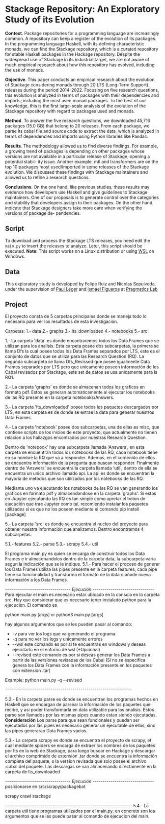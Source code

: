 # Stackage Repository: An Exploratory Study of its Evolution

**Context**. Package repositories for a programming language are increasingly common. A repository can keep a register of the evolution of its packages. In the programming language Haskell, with its defining characteristic monads, we can find the Stackage repository, which is a curated repository for stable Haskell packages in the Hackage repository. Despite the widespread use of Stackage in its industrial target, we are not aware of much empirical research about how this repository has evolved, including the use of monads. 

**Objective**. This paper conducts an empirical research about the evolution of Stackage considering monads through 20 LTS (Long-Term Support) releases during the period 2014-2022. Focusing on five research questions, this evolution is analyzed in terms of packages with their dependencies and imports; including the most used monad packages. To the best of our knowledge, this is the first large-scale analysis of the evolution of the Stackage repository with regard to packages used and monads.

**Method**. To answer the five research questions, we downloaded 45,716 packages (15.0 GB) that belong to 20 releases. From each package, we parse its cabal file and source code to extract the data, which is analyzed in terms of dependencies and imports using Python libraries like Pandas.

**Results**. The methodology allowed us to find diverse findings. For example, a growing trend of packages is depending on other packages whose versions are not available in a particular release of Stackage; opening a potential stabil- ity issue. Another example, mtl and transformers are on the top 10 packages most used/imported in some releases of the Stackage evolution. We discussed these findings with Stackage maintainers and allowed us to refine a research questions.

**Conclusions**. On the one hand, like previous studies, these results may evidence how developers use Haskell and give guidelines to Stackage maintainers. One of our proposals is to generate control over the categories and stability that developers assign to their packages. On the other hand, indicate that Stackage designers take more care when verifying the versions of package de- pendencies.


## Script

To download and process the Stackage LTS releases, you need edit the `main.py` to insert the releases to analyze. Later, this script should be executed. 
**Note**: This script works on a Linux distribution or using [WSL](https://docs.microsoft.com/en-us/windows/wsl/install) on Windows.   

## Data

This exploratory study is developed by Felipe Ruiz and Nicolas Sepulveda, under the supervision of [Paul Leger](http://pleger.cl) and [Ismael Figueroa](https://ifigueroap.github.io/) at [Pragmatics Lab](http://pragmaticslab.com)

## Project

El proyecto consta de 5 carpetas principales donde se maneja todo lo necesario para ver los resultados de esta investigación.

Carpetas: 
1.- data 
2.- graphs
3.- lts_downloaded
4.- notebooks
5.- src

1.- La carpeta 'data' es donde encontraremos todos los Data Frames que se utilizan para los analisis. Esta carpeta posee dos subcarpetas, la primera se llama Dfs la cual posee todos los Data Frames separados por LTS, este es el conjunto de datos que se utiliza para las Research Question (RQ). La segunda subcarpeta se llama Dfs_Revissed que posee igualmente Data Frames separados por LTS pero que unicamente poseen información de los Cabal revisados por Stackage, este set de datos se usa unicamente para la RQ1.

2.- La carpeta 'graphs' es donde se almacenan todos los graficos en formato pdf. Estos se generan automaticamente al ejecutar los notebooks de las RQ presente en la carpeta notebooks/Answers.

3.- La carpeta 'lts_downloaded' posee todos los paquetes descargados por LTS, en esta carpeta es de donde se extrae la data para generar nuestros Data Frames.

4.- La carpeta 'notebook' posee dos subcarpetas, una de ellas es misc, que contiene scripts de los inicios de este proyecto, que actualmente no tienen relacion a los hallazgos encontrados por nuestras Research Question.

Dentro de 'notebook' hay una subcarpeta llamada 'Answers', en esta carpeta se encuentran todos los notebooks de las RQ, cada notebook tiene en su nombre la RQ que va a responder. Ademas, en el contenido de ellos se encuentra información de la pregunta que buscan responder. Finalmente dentro de 'Answers' se encuentra la carpeta llamada 'util', dentro de ella se encuentra un unico archivo llamado api. 
La api es donde se encuentran la mayoria de metodos que son utilizados por los notebooks de las RQ. 

Mediante uno va ejecutando los notebooks de las RQ se van generando los graficos en formato pdf y almacendandose en la carpeta 'graphs'.
Si estas en Jupyter ejecutando las RQ es tan simple como apretar el boton de ejecución que trae Jupyter como tal, recomiendo instalar los paquetes utilizados si es que no los poseen mediante el comando pip install [package]

5.- La carpeta 'src' es donde se encuentra el nucleo del proyecto para obtener nuestra información que analizamos. Dentro encontramos 4 subcarpetas:

5.1.- features
5.2.- parse
5.3.- scrapy
5.4.- util

El programa main.py es quien se encarga de construir todos los Data Frames e ir almacenandolos dentro de la carpeta data, la subcarpeta varia segun la indicación que se le indique. 
5.1.- Para hacer el proceso de generar los Data Frames utiliza las pipes presente en la carpeta features, cada pipe tiene su funcionalidad y transforma el formato de la data o añade nueva información a los Data Frames.

*--------------------------------- Ejecución -------------------------------*
Para ejecutar el main es necesario estar ubicado en la consola en la carpeta src. Hay que considerar que es necesario tener instalado python para la ejecucion.
El comando es 

python main.py [args] or python3 main.py [args]

hay algunos argumentos que se les pueden pasar al comando: 
* -v para ver los logs que va generando el programa
* -q para no ver los logs y unicamente errores
* --wsl este comando es por si te encuentras en windows y deseas ejecutarlo en el entorno de wsl (*Opcional)
* --revised este comando es por si deseas generar los Data Frames a partir de las versiones revisadas de los Cabal (Si no se especifica genera los Data Frames con la información presente en los paquetes con extension .tar)

Example:
    python main.py -q --revised

*----------------------------------------------------------------*

5.2.- En la carpeta parse es donde se encuentran los programas hechos en Haskell que se encargan de parsear la información de los paquetes que recibe, y asi poder transformarla en data utilizable para los analisis. Estos parse son llamados por las mismas pipes cuando estan siendo ejecutadas.
**Consideración** 
Los parse para que sean funcionales y puedan ser ejecutados por las pipes es necesario generar un ejecutable de ellos, sino las pipes generaran Data Frames vacios.

5.3.- La carpeta scrapy es donde se encuentra el proyecto de scrapy, el cual mediante spiders se encarga de extraer los nombres de los paquetes por lts en la web de Stackage, para luego buscar en Hackage y descargar el archivo comprimido de extensión .tar donde se encuentra la información completa del paquete, o la version revisada que solo posee el archivo .cabal del paquete. Las descargas se van almacenando directamente en la carpeta de lts_downloaded

*--------------------------------- Ejecución -------------------------------*
posicionarse en src/scrapy/packagebot

scrapy crawl stackage 

*----------------------------------------------------------------*
5.4.- La carpeta util tiene programas utilizados por el main.py, en concreto son los argumentos que se les puede pasar al comando de ejecucion del main.
